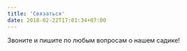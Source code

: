```yaml
---
title: 'Связаться'
date: 2018-02-22T17:01:34+07:00
---
```


Звоните и пишите по любым вопросам о нашем садике!
